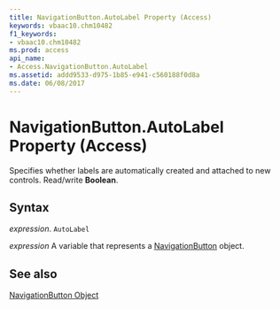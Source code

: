 ```yaml
---
title: NavigationButton.AutoLabel Property (Access)
keywords: vbaac10.chm10482
f1_keywords:
- vbaac10.chm10482
ms.prod: access
api_name:
- Access.NavigationButton.AutoLabel
ms.assetid: addd9533-d975-1b85-e941-c560188f0d8a
ms.date: 06/08/2017
---
```



# NavigationButton.AutoLabel Property (Access)

Specifies whether labels are automatically created and attached to new controls. Read/write  **Boolean**.


## Syntax

 _expression_. `AutoLabel`

 _expression_ A variable that represents a [NavigationButton](./Access.NavigationButton.md) object.


## See also


[NavigationButton Object](Access.NavigationButton.md)

